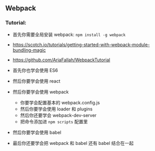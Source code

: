 ## Webpack

### Tutorial:

- 首先你需要全局安装 webpack: `npm install -g webpack`

- https://scotch.io/tutorials/getting-started-with-webpack-module-bundling-magic
- https://github.com/AriaFallah/WebpackTutorial

- 首先你也学会使用 ES6
- 然后你要学会使用 react
- 然后你要学会使用 webpack
    - 你要学会配置基本的 webpack.config.js
    - 然后你要学会使用 loader 和 plugins
    - 然后你还要学会 webpack-dev-server
    - 把命令添加进 `npm scripts` 配置里
- 然后你要学会使用 babel
- 最后你还要学会把 webpack 和 babel 还有 babel 结合在一起